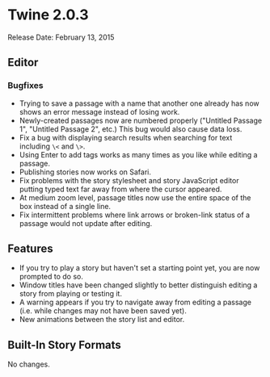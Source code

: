 # Twine 2.0.3

Release Date: February 13, 2015

## Editor

### Bugfixes

- Trying to save a passage with a name that another one already has now shows an error message instead of losing work.
- Newly-created passages now are numbered properly ("Untitled Passage 1", "Untitled Passage 2", etc.) This bug would also cause data loss.
- Fix a bug with displaying search results when searching for text including `\<` and `\>`.
- Using Enter to add tags works as many times as you like while editing a passage.
- Publishing stories now works on Safari.
- Fix problems with the story stylesheet and story JavaScript editor putting typed text far away from where the cursor appeared.
- At medium zoom level, passage titles now use the entire space of the box instead of a single line.
- Fix intermittent problems where link arrows or broken-link status of a passage would not update after editing.

## Features

- If you try to play a story but haven't set a starting point yet, you are now prompted to do so.
- Window titles have been changed slightly to better distinguish editing a story from playing or testing it.
- A warning appears if you try to navigate away from editing a passage (i.e. while changes may not have been saved yet).
- New animations between the story list and editor.

## Built-In Story Formats

No changes.

